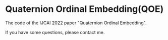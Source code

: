 # Quaternion Ordinal Embedding(QOE)
The code of the IJCAI 2022 paper "Quaternion Ordinal Embedding".









If you have some questions, please contact me.
